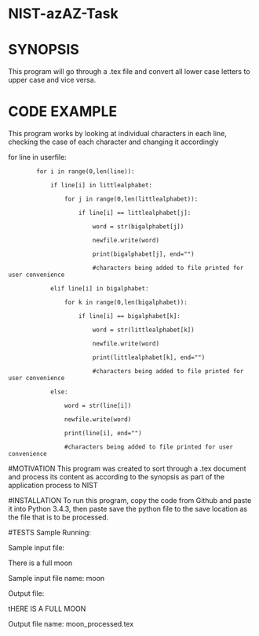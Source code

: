 # NIST-azAZ-Task
# SYNOPSIS
This program will go through a .tex file and convert all lower case letters to upper case and vice versa.

# CODE EXAMPLE
This program works by looking at individual characters in each line, checking the case of each character and changing it accordingly

for line in userfile:

            for i in range(0,len(line)):
            
                if line[i] in littlealphabet:
                
                    for j in range(0,len(littlealphabet)):
                    
                        if line[i] == littlealphabet[j]:
                        
                            word = str(bigalphabet[j])
                            
                            newfile.write(word)
                            
                            print(bigalphabet[j], end="")
                            
                            #characters being added to file printed for user convenience
                            
                elif line[i] in bigalphabet:
                
                    for k in range(0,len(bigalphabet)):
                    
                        if line[i] == bigalphabet[k]:
                        
                            word = str(littlealphabet[k])
                            
                            newfile.write(word)
                            
                            print(littlealphabet[k], end="")
                            
                            #characters being added to file printed for user convenience
                            
                else:
                
                    word = str(line[i])
                    
                    newfile.write(word)
                    
                    print(line[i], end="")
                    
                    #characters being added to file printed for user convenience
                    

#MOTIVATION
This program was created to sort through a .tex document and process its content as according to the synopsis as part of the application process to NIST

#INSTALLATION
To run this program, copy the code from Github and paste it into Python 3.4.3, then paste save the python file to the save location as the file that is to be processed.

#TESTS
Sample Running:

Sample input file:

There is a full moon

Sample input file name: moon

Output file:

tHERE IS A FULL MOON

Output file name: moon_processed.tex


  
